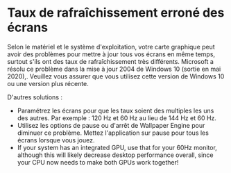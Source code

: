 # Taux de rafraîchissement erroné des écrans

Selon le matériel et le système d'exploitation, votre carte graphique peut avoir des problèmes pour mettre à jour tous vos écrans en même temps, surtout s'ils ont des taux de rafraîchissement très différents. Microsoft a résolu ce problème dans la mise à jour 2004 de Windows 10 (sortie en mai 2020),. Veuillez vous assurer que vous utilisez cette version de Windows 10 ou une version plus récente.

D'autres solutions :

* Paramétrez les écrans pour que les taux soient des multiples les uns des autres. Par exemple : 120 Hz et 60 Hz au lieu de 144 Hz et 60 Hz.
* Utilisez les options de pause ou d'arrêt de Wallpaper Engine pour diminuer ce problème. Mettez l'application sur pause pour tous les écrans lorsque vous jouez.
* If your system has an integrated GPU, use that for your 60Hz monitor, although this will likely decrease desktop performance overall, since your CPU now needs to make both GPUs work together!